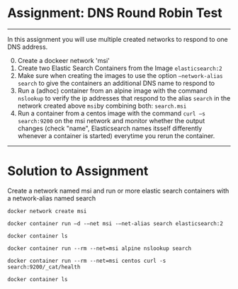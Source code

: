 # Assignment: DNS Round Robin Test
***
In this assignment you will use multiple created networks to respond to one DNS address. 

0. Create a dockeer network 'msi'
1. Create two Elastic Search Containers from the Image ```elasticsearch:2```
2. Make sure when creating the images to use the option ```–network-alias search``` to give the containers an additional DNS name to respond to
3. Run a (adhoc) container from an alpine image with the command ```nslookup``` to verify the ip addresses that respond to the alias ```search``` in the network created above ```msi```by combining both: ```search.msi```
4. Run a container from a centos image with the command ```curl –s search:9200``` on the msi network and monitor whether the output changes (check "name", Elasticsearch names itsself differently whenever a container is started) everytime you rerun the container.  
***
# Solution to Assignment
Create a network named msi and run or more elastic search containers with a network-alias named search 
```
docker network create msi
```
```
docker container run –d -–net msi -–net-alias search elasticsearch:2
```
```
docker container ls
```
```
docker container run --rm --net=msi alpine nslookup search
```
```
docker container run --rm --net=msi centos curl -s search:9200/_cat/health
```
```
docker container ls
```

